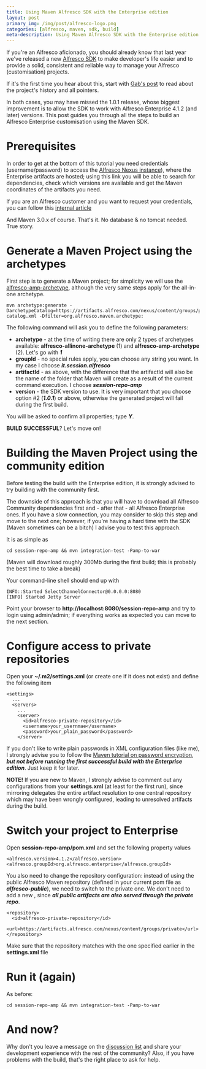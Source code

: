 ```yaml
---
title: Using Maven Alfresco SDK with the Enterprise edition
layout: post
primary_img: /img/post/alfresco-logo.png
categories: [alfresco, maven, sdk, build]
meta-description: Using Maven Alfresco SDK with the Enterprise edition
---
```


If you're an Alfresco aficionado, you should already know that last year we've released a new [Alfresco SDK](https://artifacts.alfresco.com/nexus/content/repositories/alfresco-docs/alfresco-lifecycle-aggregator/latest/index.html) to make developer's life easier and to provide a solid, consistent and reliable way to manage your Alfresco (customisation) projects.

If it's the first time you hear about this, start with [Gab's post](http://mindthegab.com/2012/11/05/maven-alfresco-sdk-1-0-is-finally-out-and-ready-for-you-to-enjoy/) to read about the project's history and all pointers.

In both cases, you may have missed the 1.0.1 release, whose biggest improvement is to allow the SDK to work with Alfresco Enterprise 4.1.2 (and later) versions. This post guides you through all the steps to build an Alfresco Enterprise customisation using the Maven SDK.

Prerequisites
================
In order to get at the bottom of this tutorial you need credentials (username/password) to access the [Alfresco Nexus instance](https://artifacts.alfresco.com/nexus)), where the Enterprise artifacts are hosted; using this link you will be able to search for dependencies, check which versions are available and get the Maven coordinates of the artifacts you need.

If you are an Alfresco customer and you want to request your credentials, you can follow this [internal article](https://support.alfresco.com/ics/support/default.asp?deptID=15026&task=knowledge&questionID=91)

And Maven 3.0.x of course.
That's it. No database & no tomcat needed. True story.

Generate a Maven Project using the archetypes
================
First step is to generate a Maven project; for simplicity we will use the [alfresco-amp-archetype](https://artifacts.alfresco.com/nexus/content/repositories/alfresco-docs/alfresco-lifecycle-aggregator/latest/archetypes/alfresco-amp-archetype/index.html), although the very same steps apply for the all-in-one archetype.

    mvn archetype:generate -DarchetypeCatalog=https://artifacts.alfresco.com/nexus/content/groups/public/archetype-catalog.xml -Dfilter=org.alfresco.maven.archetype:

The following command will ask you to define the following parameters:

* <b>archetype</b> - at the time of writing there are only 2 types of archetypes available: **alfresco-allinone-archetype** (1) and **alfresco-amp-archetype** (2). Let's go with <b><i>1</i></b>
* <b>groupId</b> - no special rules apply, you can choose any string you want. In my case I choose <b><i>it.session.alfresco</i></b>
* <b>artifactId</b> - as above, with the difference that the artifactId will also be the name of the folder that Maven will create as a result of the current command execution. I choose <b><i>session-repo-amp</i></b>
* <b>version</b> - the SDK version to use. It is very important that you choose option #2 (<b><i>1.0.1</i></b>) or above, otherwise the generated project will fail during the first build.

You will be asked to confirm all properties; type <b><i>Y</i></b>.

<b>BUILD SUCCESSFUL</b>? Let's move on!

Building the Maven Project using the community edition
================
Before testing the build with the Enterprise edition, it is strongly advised to try building with the community first.

The downside of this approach is that you will have to download all Alfresco Community dependencies first and - after that - all Alfresco Enterprise ones. If you have a slow connection, you may consider to skip this step and move to the next one; however, if you're having a hard time with the SDK (Maven sometimes can be a bitch) I advise you to test this approach.

It is as simple as

    cd session-repo-amp && mvn integration-test -Pamp-to-war

(Maven will download roughly 300Mb during the first build; this is probably the best time to take a break)

Your command-line shell should end up with

    INFO::Started SelectChannelConnector@0.0.0.0:8080
	[INFO] Started Jetty Server

Point your browser to **http://localhost:8080/session-repo-amp** and try to login using admin/admin; if everything works as expected you can move to the next section.

Configure access to private repositories
================
Open your **~/.m2/settings.xml** (or create one if it does not exist) and define the following **<server>** item

    <settings>
      ...
      <servers>
        ...	
	    <server>
          <id>alfresco-private-repository</id>
          <username>your_usernmae</username>
          <password>your_plain_password</password>
        </server>

If you don't like to write plain passwords in XML configuration files (like me), I strongly advise you to follow the [Maven tutorial on password encryption](http://maven.apache.org/guides/mini/guide-encryption.html), <b><i>but not before running the first successful build with the Enterprise edition</b></i>. Just keep it for later.

<b>NOTE!</b> If you are new to Maven, I strongly advise to comment out any <mirror> configurations from your **settings.xml** (at least for the first run), since mirroring delegates the entire artifact resolution to one central repository which may have been wrongly configured, leading to unresolved artifacts during the build.

Switch your project to Enterprise
================
Open **session-repo-amp/pom.xml** and set the following property values

    <alfresco.version>4.1.2</alfresco.version>
    <alfresco.groupId>org.alfresco.enterprise</alfresco.groupId>

You also need to change the repository configuration: instead of using the public Alfresco Maven repository (defined in your current pom file as <b><i>alfresco-public</i></b>), we need to switch to the private one. We don't need to add a new **<repository>**, since <b><i>all public artifacts are also served through the private repo</i></b>.

    <repository>
      <id>alfresco-private-repository</id>
      <url>https://artifacts.alfresco.com/nexus/content/groups/private</url>
    </repository>

Make sure that the repository <id> matches with the one specified earlier in the **settings.xml** file

Run it (again)
================
As before:

    cd session-repo-amp && mvn integration-test -Pamp-to-war

And now?
================
Why don't you leave a message on the [discussion list](https://groups.google.com/forum/#!forum/maven-alfresco) and share your development experience with the rest of the community? Also, if you have problems with the build, that's the right place to ask for help.